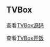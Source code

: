 ## TVBox

查看[TVBox源码](https://github.com/CatVodTVOfficial/TVBoxOSC "点击直达")

查看[TVBox开饭](https://github.com/o0HalfLife0o/TVBoxOSC "点击直达")
